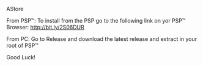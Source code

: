 AStore


From PSP™:
To install from the PSP go to the following link on yor PSP™ Browser: http://bit.ly/2S06DUR

From PC:
Go to Release and download the latest release and extract in your root of PSP™


Good Luck!
